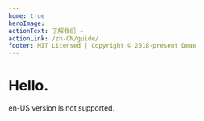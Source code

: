 ```yaml
---
home: true
heroImage: 
actionText: 了解我们 →
actionLink: /zh-CN/guide/
footer: MIT Licensed | Copyright © 2018-present Dean
---
```


# Hello.

en-US version is not supported.
